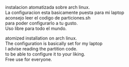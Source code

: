 instalacion atomatizada sobre arch linux.                      
La configuracion esta basicamente puesta para mi laptop        
aconsejo leer el codigo de particiones.sh                  
para poder configurarlo a tu gusto.                              
Uso libre para todo el mundo.                           




atomized installation on arch linux.                    
The configuration is basically set for my laptop        
I advise reading the partition code.                    
to be able to configure it to your liking.              
Free use for everyone.                                  


